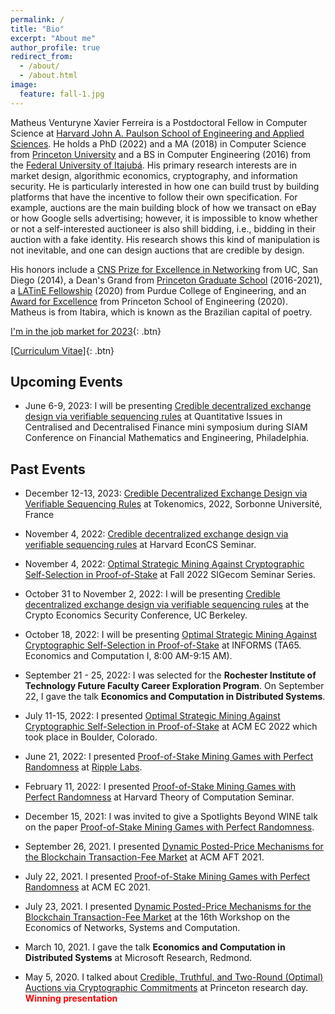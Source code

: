 ```yaml
---
permalink: /
title: "Bio"
excerpt: "About me"
author_profile: true
redirect_from:
  - /about/
  - /about.html
image:
  feature: fall-1.jpg
---
```


<style>
  red { color: red }
  yellow { color: yellow }
</style>


Matheus Venturyne Xavier Ferreira is a Postdoctoral Fellow in Computer Science at [Harvard John A. Paulson School of Engineering and Applied Sciences](https://www.seas.harvard.edu/). He holds a PhD (2022) and a MA (2018) in Computer Science from [Princeton University](https://www.princeton.edu/) and a BS in Computer Engineering (2016) from the [Federal University of Itajubá](https://en.unifei.edu.br/). His primary research interests are in market design, algorithmic economics, cryptography, and information security. He is particularly interested in how one can build trust by building platforms that have the incentive to follow their own specification. For example, auctions are the main building block of how we transact on eBay or how Google sells advertising; however, it is impossible to know whether or not a self-interested auctioneer is also shill bidding, i.e., bidding in their auction with a fake identity. His research shows this kind of manipulation is not inevitable, and one can design auctions that are credible by design.

His honors include a [CNS Prize for Excellence in Networking](https://cns.ucsd.edu/cns-students-portal/cns-espresso-prize-for-excellence-in-networking/) from UC, San Diego (2014), a Dean's Grand from [Princeton Graduate School](https://gradschool.princeton.edu/) (2016-2021), a [LATinE Fellowship](https://engineering.purdue.edu/Engr/Trailblazers) (2020) from Purdue College of Engineering, and an [Award for Excellence](https://engineering.princeton.edu/news/2020/12/03/award-excellence-honors-graduate-student-achievement) from Princeton School of Engineering (2020). Matheus is from Itabira, which is known as the Brazilian capital of poetry.

[I'm in the job market for 2023](mailto:matheus@seas.harvard.edu){: .btn}

[[Curriculum Vitae]](/files/vita.pdf){: .btn}

Upcoming Events
---------------

* June 6-9, 2023: I will be presenting [Credible decentralized exchange design via verifiable sequencing rules](https://arxiv.org/abs/2209.15569) at Quantitative Issues in Centralised and Decentralised Finance mini symposium during SIAM Conference on Financial Mathematics and Engineering, Philadelphia.

Past Events
---------------
* December 12-13, 2023: [Credible Decentralized Exchange Design via Verifiable Sequencing Rules](https://arxiv.org/abs/2209.15569) at Tokenomics, 2022, Sorbonne Université, France

* November 4, 2022: [Credible decentralized exchange design via verifiable sequencing rules](https://arxiv.org/abs/2209.15569) at Harvard EconCS Seminar.

* November 4, 2022: [Optimal Strategic Mining Against Cryptographic Self-Selection in Proof-of-Stake](https://arxiv.org/abs/2207.07996) at Fall 2022 SIGecom Seminar Series.

* October 31 to November 2, 2022: I will be presenting [Credible decentralized exchange design via verifiable sequencing rules](https://arxiv.org/abs/2209.15569) at the Crypto Economics Security Conference, UC Berkeley.

* October 18, 2022: I will be presenting [Optimal Strategic Mining Against Cryptographic Self-Selection in Proof-of-Stake](https://arxiv.org/abs/2207.07996) at INFORMS (TA65. Economics and Computation I, 8:00 AM-9:15 AM).

* September 21 - 25, 2022: I was selected for the **Rochester Institute of Technology Future Faculty Career Exploration Program**. On September 22, I gave the talk **Economics and Computation in Distributed Systems**.

* July 11-15, 2022: I presented [Optimal Strategic Mining Against Cryptographic Self-Selection in Proof-of-Stake](https://arxiv.org/abs/2207.07996) at ACM EC 2022 which took place in Boulder, Colorado.

* June 21, 2022: I presented [Proof-of-Stake Mining Games with Perfect Randomness](https://arxiv.org/abs/2107.04069) at [Ripple Labs](https://ripple.com/).

* February 11, 2022: I presented [Proof-of-Stake Mining Games with Perfect Randomness](https://arxiv.org/abs/2107.04069) at Harvard Theory of Computation Seminar.

* December 15, 2021: I was invited to give a Spotlights Beyond WINE talk on the paper [Proof-of-Stake Mining Games with Perfect Randomness](https://arxiv.org/abs/2107.04069).

* September 26, 2021. I presented [Dynamic Posted-Price Mechanisms for the Blockchain Transaction-Fee Market](https://arxiv.org/abs/2103.14144) at ACM AFT 2021.

* July 22, 2021. I presented [Proof-of-Stake Mining Games with Perfect Randomness](https://arxiv.org/abs/2107.04069) at ACM EC 2021.

* July 23, 2021. I presented [Dynamic Posted-Price Mechanisms for the Blockchain Transaction-Fee Market](https://arxiv.org/abs/2103.14144) at the 16th Workshop on the Economics of Networks, Systems and Computation.

* March 10, 2021. I gave the talk **Economics and Computation in Distributed Systems** at Microsoft Research, Redmond.

* May 5, 2020. I talked about [Credible, Truthful, and Two-Round (Optimal) Auctions via Cryptographic Commitments](https://arxiv.org/abs/2004.01598) at Princeton research day. **<red> Winning presentation </red>**

